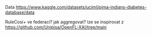 Data https://www.kaggle.com/datasets/uciml/pima-indians-diabetes-database/data

RuleCosi+ ve federaci? jak aggregovat? lze se inspirovat z https://github.com/Unipisa/OpenFL-XAI/tree/main
